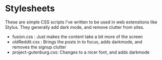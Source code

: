 # Stylesheets  

These are simple CSS scripts I've written to be used in web extenstions like Stylus. They generally add dark mode, and remove clutter from sites.

* fusion.css : Just makes the content take a bit more of the screen
* oldReddit.css : Brings the posts in to focus, adds darkmode, and removes the signup clutter
* project-gutenburg.css: Changes to a nicer font, and adds darkmode
